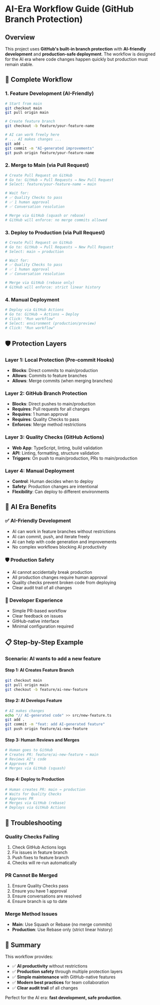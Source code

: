 # AI-Era Workflow Guide (GitHub Branch Protection)

## Overview
This project uses **GitHub's built-in branch protection** with **AI-friendly development** and **production-safe deployment**. The workflow is designed for the AI era where code changes happen quickly but production must remain stable.

## 🚀 Complete Workflow

### 1. Feature Development (AI-Friendly)
```bash
# Start from main
git checkout main
git pull origin main

# Create feature branch
git checkout -b feature/your-feature-name

# AI can work freely here
# ... AI makes changes ...
git add .
git commit -m "AI-generated improvements"
git push origin feature/your-feature-name
```

### 2. Merge to Main (via Pull Request)
```bash
# Create Pull Request on GitHub
# Go to: GitHub → Pull Requests → New Pull Request
# Select: feature/your-feature-name → main

# Wait for:
# ✅ Quality Checks to pass
# ✅ 1 human approval
# ✅ Conversation resolution

# Merge via GitHub (squash or rebase)
# GitHub will enforce: no merge commits allowed
```

### 3. Deploy to Production (via Pull Request)
```bash
# Create Pull Request on GitHub  
# Go to: GitHub → Pull Requests → New Pull Request
# Select: main → production

# Wait for:
# ✅ Quality Checks to pass
# ✅ 1 human approval
# ✅ Conversation resolution

# Merge via GitHub (rebase only)
# GitHub will enforce: strict linear history
```

### 4. Manual Deployment
```bash
# Deploy via GitHub Actions
# Go to: GitHub → Actions → Deploy
# Click: "Run workflow"
# Select: environment (production/preview)
# Click: "Run workflow"
```

## 🛡️ Protection Layers

### Layer 1: Local Protection (Pre-commit Hooks)
- **Blocks**: Direct commits to main/production
- **Allows**: Commits to feature branches
- **Allows**: Merge commits (when merging branches)

### Layer 2: GitHub Branch Protection
- **Blocks**: Direct pushes to main/production
- **Requires**: Pull requests for all changes
- **Requires**: 1 human approval
- **Requires**: Quality Checks to pass
- **Enforces**: Merge method restrictions

### Layer 3: Quality Checks (GitHub Actions)
- **Web App**: TypeScript, linting, build validation
- **API**: Linting, formatting, structure validation
- **Triggers**: On push to main/production, PRs to main/production

### Layer 4: Manual Deployment
- **Control**: Human decides when to deploy
- **Safety**: Production changes are intentional
- **Flexibility**: Can deploy to different environments

## 🎯 AI Era Benefits

### ✅ AI-Friendly Development
- AI can work in feature branches without restrictions
- AI can commit, push, and iterate freely
- AI can help with code generation and improvements
- No complex workflows blocking AI productivity

### 🛡️ Production Safety
- AI cannot accidentally break production
- All production changes require human approval
- Quality checks prevent broken code from deploying
- Clear audit trail of all changes

### 🚀 Developer Experience
- Simple PR-based workflow
- Clear feedback on issues
- GitHub-native interface
- Minimal configuration required

## 📋 Step-by-Step Example

### Scenario: AI wants to add a new feature

#### Step 1: AI Creates Feature Branch
```bash
git checkout main
git pull origin main
git checkout -b feature/ai-new-feature
```

#### Step 2: AI Develops Feature
```bash
# AI makes changes
echo "// AI-generated code" >> src/new-feature.ts
git add .
git commit -m "feat: add AI-generated feature"
git push origin feature/ai-new-feature
```

#### Step 3: Human Reviews and Merges
```bash
# Human goes to GitHub
# Creates PR: feature/ai-new-feature → main
# Reviews AI's code
# Approves PR
# Merges via GitHub (squash)
```

#### Step 4: Deploy to Production
```bash
# Human creates PR: main → production
# Waits for Quality Checks
# Approves PR  
# Merges via GitHub (rebase)
# Deploys via GitHub Actions
```

## 🔧 Troubleshooting

### Quality Checks Failing
1. Check GitHub Actions logs
2. Fix issues in feature branch
3. Push fixes to feature branch
4. Checks will re-run automatically

### PR Cannot Be Merged
1. Ensure Quality Checks pass
2. Ensure you have 1 approval
3. Ensure conversations are resolved
4. Ensure branch is up to date

### Merge Method Issues
- **Main**: Use Squash or Rebase (no merge commits)
- **Production**: Use Rebase only (strict linear history)

## 🎉 Summary

This workflow provides:
- ✅ **AI productivity** without restrictions
- ✅ **Production safety** through multiple protection layers
- ✅ **Simple maintenance** with GitHub-native features
- ✅ **Modern best practices** for team collaboration
- ✅ **Clear audit trail** of all changes

Perfect for the AI era: **fast development, safe production**.

